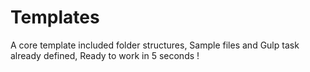 # Templates
A core template included folder structures, Sample files and Gulp task already defined, Ready to work in 5 seconds !
